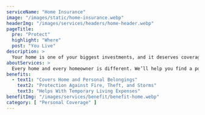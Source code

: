 ```yaml
---
serviceName: "Home Insurance"
image: "/images/static/home-insurance.webp"
headerImg: "/images/services/headers/home-header.webp"
pageTitle:
  pre: "Protect"
  highlight: "Where"
  post: "You Live"
description: >
  Your home is one of your biggest investments, and it deserves coverage that keeps it safe. Moore Insurance helps Arizona homeowners find reliable insurance that protects against fire, theft, storms, and more. With the right policy in place, you can feel confident knowing your home and everything in it is protected.
aboutServices: >
  Every home and every homeowner is different. We’ll help you find a policy that fits your property, location, and lifestyle. Whether you're buying your first home or reviewing your current coverage, we compare top providers to make sure you’re getting the protection you need at a fair price.
benefits:
  - text1: "Covers Home and Personal Belongings"
    text2: "Protection Against Fire, Theft, and Storms"
    text3: "Helps With Temporary Living Expenses"
benefitImg: "/images/services/benefit/benefit-home.webp"
category: [ "Personal Coverage" ]
---
```

